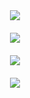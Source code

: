 <div style="display: flex; justify-content: center; gap: 20px; flex-wrap: wrap;">
  <img src="https://github-readme-stats.vercel.app/api/top-langs?username=FuXieyi&layout=compact" />
</div>

<div <img src="https://github-readme-stats.vercel.app/api?username=FuXieyi&amp;theme=transparent&amp;border_color=f2ecf3&amp;text_color=868686&amp;icon_color=c480d4&amp;card_width=320&amp;show_icons=true&amp;disable_animations=true&amp;hide_rank=true&amp;hide_title=true&amp;hide=stars,commits&amp;show=prs_merged" alt="FuXieyi's Github status" />
</div>

<div style="display: flex; justify-content: center; margin-top: 20px;">
  <img src="https://github-readme-streak-stats.herokuapp.com/?user=FuXieyi&theme=transparent&border=f2ecf3&stroke=868686&ring=c480d4&fire=c480d4&currStreakNum=868686&sideNums=868686&currStreakLabel=868686&sideLabels=868686&dates=868686" />
</div>

<div style="display: flex; justify-content: center; margin-top: 20px;">
  <img src="https://github-profile-trophy.vercel.app/?username=FuXieyi&theme=flat&no-frame=true&row=1" />
</div>

<div style="display: flex; justify-content: center; margin-top: 20px;">
  <img src="https://github-profile-summary-cards.vercel.app/api/cards/profile-details?username=FuXieyi&theme=transparent" />
</div>
